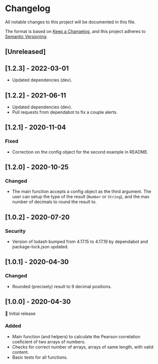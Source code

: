 # Changelog

All notable changes to this project will be documented in this file.

The format is based on [Keep a Changelog](https://keepachangelog.com/en/1.0.0/), and this project adheres to [Semantic Versioning](https://semver.org/spec/v2.0.0.html).

## [Unreleased]

## [1.2.3] - 2022-03-01

- Updated dependencies (dev).

## [1.2.2] - 2021-06-11

- Updated dependencies (dev).
- Pull requests from dependabot to fix a couple alerts.

## [1.2.1] - 2020-11-04

### Fixed

- Correction on the config object for the second example in README.

## [1.2.0] - 2020-10-25

### Changed

- The main function accepts a config object as the third argument. The user can setup the type of the result (`Number` or `String`), and the max number of decimals to round the result to.

## [1.0.2] - 2020-07-20

### Security

- Version of lodash bumped from 4.17.15 to 4.17.19 by dependabot and package-lock.json updated.

## [1.0.1] - 2020-04-30

### Changed

- Rounded (precisely) result to 9 decimal positions.

## [1.0.0] - 2020-04-30

🎊 Initial release

### Added

- Main function (and helpers) to calculate the Pearson correlation coeficient of two arrays of numbers.
- Checks for correct number of arrays, arrays of same length, with valid content.
- Basic tests for all functions.
